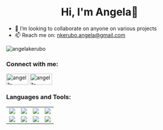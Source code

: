 <h1 align="center">
     Hi, I'm Angela👋
</h1>

- 👯 I’m looking to collaborate on anyone on various projects
- 📫 Reach me on: nkerubo.angela@gmail.com 
<p align="left"> <img src="https://komarev.com/ghpvc/?username=angelakerubo&label=Profile%20views&color=0e75b6&style=flat" alt="angelakerubo" /> </p>

### Connect with me:

<a href="https://twitter.com/Angie_kerubo_" target="blank"><img align="center" src="https://raw.githubusercontent.com/rahuldkjain/github-profile-readme-generator/master/src/images/icons/Social/twitter.svg" alt="angela-kerubo" height="30" width="60" /></a>
<a href="https://www.linkedin.com/in/angela-kerubo/" target="blank"><img align="center" src="https://raw.githubusercontent.com/rahuldkjain/github-profile-readme-generator/master/src/images/icons/Social/linked-in-alt.svg" alt="angela-kerubo" height="30" width="60" /></a>


<h3 align="left">Languages and Tools:</h3>
<table>
    <tr>
        <td align="center">
            <img src="https://www.vectorlogo.zone/logos/w3_html5/w3_html5-ar21.svg">
        </td>
        <td align="center">
            <img src="https://www.vectorlogo.zone/logos/w3_css/w3_css-ar21.svg">
        </td>
        <td align="center">
            <img src="https://www.vectorlogo.zone/logos/javascript/javascript-ar21.svg">
        </td>
        <td align="center">
            <img src="https://www.vectorlogo.zone/logos/python/python-ar21.svg">
        </td>
     </tr>
     <tr>
        <td align="center"> 
           <img src="https://www.vectorlogo.zone/logos/getbootstrap/getbootstrap-ar21.svg"/> 
        </td>
        <td align="center"> 
           <img src="https://www.vectorlogo.zone/logos/reactjs/reactjs-ar21.svg" /> 
        </td>  
        <td align="center"> 
           <img src="https://www.vectorlogo.zone/logos/jquery/jquery-ar21.svg" /> 
        </td>
        <td align="center"> 
           <img src="https://www.vectorlogo.zone/logos/mysql/mysql-ar21.svg" /> 
        </td> 
   </tr>
</table>


 

